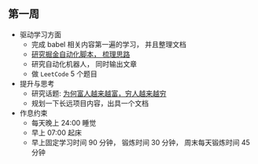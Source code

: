 ## 第一周

- 驱动学习方面
    - 完成 babel 相关内容第一遍的学习， 并且整理文档
    - [研究掘金自动化脚本， 梳理思路](https://github.com/shuai93/juejin)
    - 研究自动化机器人， 同时输出文章
    - 做 `LeetCode` 5 个题目
- 提升与思考
    - 研究话题: [为何富人越来越富，穷人越来越穷](/books/发展与OKR/06、自我管理/03、思考/02、为何富人越来越富，穷人越来越穷/README.md)
    - 规划一下长远项目内容，出具一个文档
- 作息约束
    - 每天晚上 24:00 睡觉
    - 早上 07:00 起床
    - 早上固定学习时间 90 分钟， 锻炼时间 30 分钟， 周末每天锻炼时间 45 分钟
  

